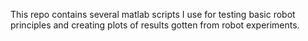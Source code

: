 This repo contains several matlab scripts I use for testing basic robot principles and creating plots of results gotten from robot experiments.